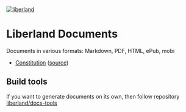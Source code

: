 [![liberland](http://liberland.org/addons/image/Liberland_znak_small.png)](https://github.com/liberland/liberland)

# Liberland Documents

Documents in various formats: Markdown, PDF, HTML, ePub, mobi

- [Constitution](/constitution) ([source](https://github.com/liberland/constitution))

## Build tools

If you want to generate documents on its own, then follow repository [liberland/docs-tools](https://github.com/liberland/docs-tools)
